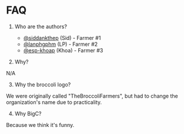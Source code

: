 # FAQ
1. Who are the authors? 
    - [@siddankthep](https://github.com/siddankthep) (Sid) - Farmer #1 
    - [@lanphgphm](https://github.com/lanphgphm) (LP) - Farmer #2
    - [@esp-khoap](https://github.com/esp-khoap) (Khoa) - Farmer #3

2. Why? 

N/A

3. Why the broccoli logo? 

We were originally called "TheBroccoliFarmers", but had to change the organization's name due to practicality. 

4. Why BigC? 

Because we think it's funny. 